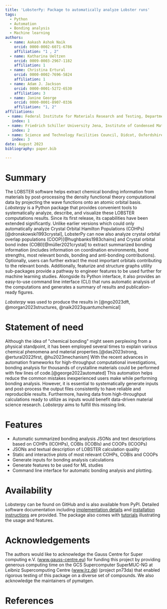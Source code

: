 ```yaml
---
title: 'LobsterPy: Package to automatically analyze Lobster runs'
tags:
  - Python
  - Automation
  - Bonding analysis
  - Machine learning
authors:
  - name: Aakash Ashok Naik
    orcid: 0000-0002-6071-6786
    affiliation: "1 , 2"
  - name: Katharina Ueltzen
    orcid: 0009-0003-2967-1182
    affiliation: 1
  - name: Christina Ertural
    orcid: 0000-0002-7696-5824
    affiliation: 1
  - name: Adam J. Jackson
    orcid: 0000-0001-5272-6530
    affiliation: 3
  - name: Janine George
    orcid: 0000-0001-8907-0336
    affiliation: "1, 2"
affiliations:
 - name: Federal Institute for Materials Research and Testing, Department Materials Chemistry, Berlin, 12205, Germany
   index: 1
 - name: Friedrich Schiller University Jena, Institute of Condensed Matter Theory and Solid-State Optics, Jena, 07743, Germany
   index: 2
 - name: Science and Technology Facilities Council, Didcot, Oxfordshire, GB
   index: 3
date: August 2023
bibliography: paper.bib

---
```

# Summary
The LOBSTER software helps extract chemical bonding information from materials by post-processing the density functional theory
computational data by projecting the wave functions onto an atomic orbital basis.  _Lobsterpy_ is a Python package that provides
convenient tools to systematically analyze, describe, and visualize these LOBSTER computations results. Since its first release,
its capabilities have been extended significantly. Unlike earlier versions which could only automatically analyze Crystal Orbital
Hamilton Populations (COHPs)[@dronskowski1993crystal], LobsterPy can now also analyze crystal orbital overlap populations
(COOP)[@hughbanks1983chains] and Crystal orbital bond index (COBI)[@müller2021crystal] to extract summarized bonding
information (includes information on coordination environments, bond strengths, most relevant bonds, bonding and anti-bonding
contributions). Optionally, users can further extract the most important orbitals contributing to the relevant bonds. Additionally,
featurize and structure graphs utility sub-packages provide a pathway to engineer features to be used further for machine learning
studies. Alongside its Python interface, it also provides an easy-to-use command line interface (CLI) that runs automatic analysis
of the computations and generates a summary of results and publication-ready figures.

_Lobsterpy_ was used to produce the results in [@ngo2023dft, @morgan2023structures, @naik2023quantumchemical]

# Statement of need
Although the idea of "chemical bonding" might seem perplexing from a
physical standpoint, it has been employed several times to explain
various chemical phenomena and material properties.[@das2023strong, @ertural2022first,
@hu2023mechanism] With the recent
advances in automation frameworks for high-throughput computational
investigations, bonding analysis for thousands of crystalline materials
could be performed with few lines of code.[@george2022automated] This
automation helps reduce the common mistakes inexperienced users make
while performing bonding analysis. However, it is essential to systematically
generate inputs and post-process the output files consistently to have
reliable and reproducible results. Furthermore,
having data from high-throughput calculations ready to utilize as inputs
would benefit data-driven material science research. _Lobsterpy_ aims to fulfill
this missing link.

# Features
- Automatic summarized bonding analysis JSONs and text descriptions based on COHPs (ICOHPs), COBIs (ICOBIs) and COOPs (ICOOPs)
- JSONs and textual description of LOBSTER calculation quality
- Static and interactive plots of most relevant COHPs, COBIs and COOPs
- Generate inputs for bonding analysis calculations
- Generate features to be used for ML studies
- Command line interface for automatic bonding analysis and plotting.


# Availability
Lobsterpy can be found on GitHub and is also available from PyPI.
Detailed software documentation including [implementation details](https://jageo.github.io/LobsterPy/fundamentals/index.html) and [installation instructions](https://jageo.github.io/LobsterPy/installation/index.html) are provided.
The package also comes with [tutorials](https://jageo.github.io/LobsterPy/tutorial/index.html) illustrating the usage and features.

# Acknowledgements
The authors would like to acknowledge the Gauss Centre for Super
computing e.V. (www.gauss-centre.eu) for funding this project by
providing generous computing time on the GCS Supercomputer
SuperMUC-NG at Leibniz Supercomputing Centre (www.lrz.de)
(project pn73da) that enabled rigorous testing of this
package on a diverse set of compounds. We also acknowledge
the maintainers of pymatgen.

# References
